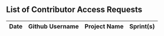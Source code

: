 ## List of Contributor Access Requests
Date             | Github Username         | Project Name        | Sprint(s)
------------     | -------------           | -------------       | -------------
